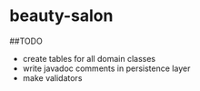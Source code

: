 # beauty-salon

##TODO

- create tables for all domain classes
- write javadoc comments in persistence layer
- make validators


